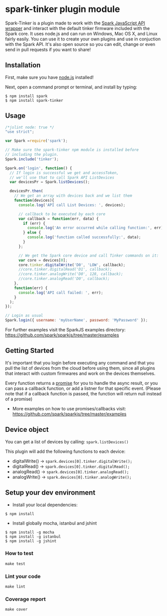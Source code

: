 spark-tinker plugin module
=======

Spark-Tinker is a plugin made to work with the [Spark JavaScript API wrapper](https://github.com/spark/sparkjs)
and interact with the default tinker firmware included with the Spark core.
It uses node.js and can run on Windows, Mac OS X, and Linux fairly easily.
You can use it to create your own plugins and use in conjuction with the Spark API.
It's also open source so you can edit, change or even send in pull requests if you want to share!

## Installation

First, make sure you have [node.js](http://nodejs.org/) installed!

Next, open a command prompt or terminal, and install by typing:

```shell
$ npm install spark
$ npm install spark-tinker
```

## Usage

```javascript
/*jslint node: true */
"use strict";

var Spark =require('spark');

// Make sure the spark-tinker npm module is installed before
// including the plugin.
Spark.include('tinker');

Spark.on('login', function() {
  // If login is successful we get and accessToken,
  // we'll use that to call Spark API ListDevices
  var devicesPr = Spark.listDevices();

  devicesPr.then(
    // We get an array with devices back and we list them
    function(devices){
      console.log('API call List Devices: ', devices);

      // callback to be executed by each core
      var callback = function(err, data) {
        if (err) {
          console.log('An error occurred while calling function:', err);
        } else {
          console.log('function called successfully:', data);
        }
      };

      // We get the Spark core device and call Tinker commands on it:
      var core = devices[0];
      core.tinker.digitalWrite('D0', 'LOW', callback);
      //core.tinker.digitalRead('D1', callback);
      //core.tinker.analogWrite('D0', 128, callback);
      //core.tinker.analogRead('D0', callback);
    },
    function(err) {
      console.log('API call failed: ', err);
    }
  );
});

// Login as usual
Spark.login({ username: 'myUserName', password: 'MyPassword' });

```

For further examples visit the SparkJS examples directory: https://github.com/spark/sparkjs/tree/master/examples

## Getting Started

It's important that you login before executing any command and that you pull the list of devices from the cloud
before using them, since all plugins that interact with custom firmwares and work on the devices themselves.

Every function returns a [promise](http://promisesaplus.com/) for you to handle the async result,
or you can pass a callback function, or add a listner for that specific event.
(Please note that if a callback function is passed, the function will return null instead of a promise)

* More examples on how to use promises/callbacks visit: https://github.com/spark/sparkjs/tree/master/examples

## Device object

You can get a list of devices by calling: `spark.listDevices()`

This plugin will add the following functions to each device:

* digitalWrite() -> `spark.devices[0].tinker.digitalWrite();`
* digitalRead() -> `spark.devices[0].tinker.digitalRead();`
* analogRead() -> `spark.devices[0].tinker.analogRead();`
* analogWrite() -> `spark.devices[0].tinker.analogWrite();`

## Setup your dev environment

* Install your local dependencies:

```shell
$ npm install
```

* Install globally mocha, istanbul and jshint

```shell
$ npm install -g mocha
$ npm install -g istanbul
$ npm install -g jshint
```

### How to test

`make test`

### Lint your code

`make lint`

### Coverage report

`make cover`
